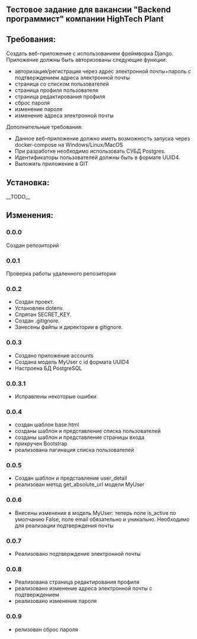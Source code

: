 ## Тестовое задание для вакансии "Backend программист" компании HighTech Plant

## Требования:
Создать веб-приложение c использованием фреймворка Django.
Приложение должны быть авторизованы следующие функции:
- авторизация/регистрация через адрес электронной почты+пароль с подтверждением адреса электронной почты
- страница со списком пользователей
- страница профиля пользователя
- страница редактирования профиля
- сброс пароля
- изменение пароля
- изменение адреса электронной почты

Дополнительные требования:
- Данное веб-приложение должно иметь возможность запуска через docker-compose на Windows/Linux/MacOS
- При разработке необходимо использовать СУБД Postgres.
- Идентификаторы пользователей должны быть в формате UUID4.
- Выложить приложение в GIT



## Установка:

\_\_TODO\_\_


## Изменения:

### 0.0.0 
Создан репозиторий


### 0.0.1
Проверка работы удаленного репозитория 

### 0.0.2
- Создан проект.
- Установлен dotenv. 
- Спрятан SECRET_KEY. 
- Создан .gitignore.
- Занесены файлы и директории в gitignore.


### 0.0.3
- Создано приложение accounts
- Создана модель MyUser c id формата UUID4
- Настроена БД PostgreSQL

### 0.0.3.1
- Исправлены некоторые ошибки


### 0.0.4
- создан шаблон base.html
- созданы шаблон и представление списка пользователей
- созданы шаблон и представление страницы входа
- прикручен Bootstrap
- реализована пагинация списка пользователей

### 0.0.5 
- Создан шаблон и представление user_detail
- реализован метод get_absolute_url модели MyUser

### 0.0.6
- Внесены изменения в модель MyUser: теперь поле is_active по умолчанию False, поле email обязательно и уникально. 
 Необходимо для реализации подтверждения почты

### 0.0.7
- Реализовано подтверждение электронной почты

### 0.0.8
- Реализована страница редактирования профиля
- реализовано изменение адреса электронной почты с подтверждением
- реализовано изменение пароля

### 0.0.9 
- релизован сброс пароля

